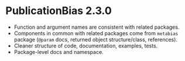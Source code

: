 # PublicationBias 2.3.0

* Function and argument names are consistent with related packages.
* Components in common with related packages come from `metabias` package
  (`@param` docs, returned object structure/class, references).
* Cleaner structure of code, documentation, examples, tests.
* Package-level docs and namespace.
